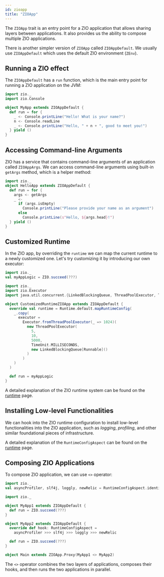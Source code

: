 ```yaml
---
id: zioapp 
title: "ZIOApp"
---
```


The `ZIOApp` trait is an entry point for a ZIO application that allows sharing layers between applications. It also
provides us the ability to compose multiple ZIO applications.

There is another simpler version of `ZIOApp` called `ZIOAppDefault`. We usually use `ZIOAppDefault` which uses the default ZIO environment (`ZEnv`).

## Running a ZIO effect

The `ZIOAppDefault` has a `run` function, which is the main entry point for running a ZIO application on the JVM:

```scala mdoc:compile-only
import zio._
import zio.Console

object MyApp extends ZIOAppDefault {
  def run = for {
    _ <- Console.printLine("Hello! What is your name?")
    n <- Console.readLine
    _ <- Console.printLine("Hello, " + n + ", good to meet you!")
  } yield ()
}
```

## Accessing Command-line Arguments

ZIO has a service that contains command-line arguments of an application called `ZIOAppArgs`. We can access command-line arguments using built-in `getArgs` method, which is a helper method:

```scala mdoc:compile-only
import zio._
object HelloApp extends ZIOAppDefault {
  def run = for {
    args <- getArgs
    _ <-
      if (args.isEmpty)
        Console.printLine("Please provide your name as an argument")
      else
        Console.printLine(s"Hello, ${args.head}!")
  } yield ()
}
```

## Customized Runtime

In the ZIO app, by overriding the `runtime` we can map the current runtime to a newly customized one. Let's try customizing it by introducing our own executor:

```scala mdoc:invisible
import zio._
val myAppLogic = ZIO.succeed(???)
```

```scala mdoc:compile-only
import zio._
import zio.Executor
import java.util.concurrent.{LinkedBlockingQueue, ThreadPoolExecutor, TimeUnit}

object CustomizedRuntimeZIOApp extends ZIOAppDefault {
  override val runtime = Runtime.default.mapRuntimeConfig(
    _.copy(
      executor =
        Executor.fromThreadPoolExecutor(_ => 1024)(
          new ThreadPoolExecutor(
            5,
            10,
            5000,
            TimeUnit.MILLISECONDS,
            new LinkedBlockingQueue[Runnable]()
          )
        )
    )
  )

  def run = myAppLogic
}
```

A detailed explanation of the ZIO runtime system can be found on the [runtime](runtime.md) page.

## Installing Low-level Functionalities

We can hook into the ZIO runtime configuration to install low-level functionalities into the ZIO application, such as _logging_, _profiling_, and other similar foundational pieces of infrastructure.

A detailed explanation of the `RuntimeConfigAspect` can be found on the [runtime](runtime.md#runtimeconfig-aspect) page.

## Composing ZIO Applications

To compose ZIO application, we can use `<>` operator:

```scala mdoc:invisible
import zio._
val asyncProfiler, slf4j, loggly, newRelic = RuntimeConfigAspect.identity
```

```scala mdoc:compile-only
import zio._

object MyApp1 extends ZIOAppDefault {    
  def run = ZIO.succeed(???)
}

object MyApp2 extends ZIOAppDefault {
  override def hook: RuntimeConfigAspect =
    asyncProfiler >>> slf4j >>> loggly >>> newRelic

  def run = ZIO.succeed(???)
}

object Main extends ZIOApp.Proxy(MyApp1 <> MyApp2)
```

The `<>` operator combines the two layers of applications, composes their hooks, and then runs the two applications in parallel.
